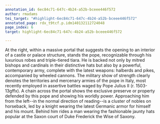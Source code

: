 ```yaml
---
annotation_id: 6ec84c71-647c-4b24-a52b-bceee446f572
author: rmadams
tei_target: "#highlight-6ec84c71-647c-4b24-a52b-bceee446f572"
annotated_page: rdx_t9tcf.p.idm140132112724048
page_index: 6
target: highlight-6ec84c71-647c-4b24-a52b-bceee446f572

---
```

At the right, within a massive portal that suggests the opening to an interior of a castle or palace structure, stands the pope, recognizable through his luxurious robes and triple-tiered tiara.  He is backed not only by mitred bishops and cardinals in their distinctive hats but also by a powerful, contemporary army, complete with the latest weapons: halberds and pikes, accompanied by wheeled cannons.  The military show of strength clearly denotes the territories and mercenary armies of the pope in Italy, most recently employed in assertive battles waged by Pope Julius II (r. 1503-13gffx).  A chain across the portal shows the exclusive preserve or property defended by this pope and showing his worldly power.  Approaching him from the left--in the normal direction of reading--is a cluster of nobles on horseback, led by a knight wearing the latest Germanic armor for himself and his mount.   Behind him rides a man wearing the fashionable jaunty hats popular at the Saxon court of Duke Frederick the Wise of Saxony.
